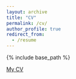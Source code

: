 ```yaml
---
layout: archive
title: "CV"
permalink: /cv/
author_profile: true
redirect_from:
  - /resume
---
```


{% include base_path %}

[My CV](https://drive.google.com/file/d/1WCm8ke4oQYF-eR8VZi3ot1WKJfOZWRRj/view?usp=sharing)